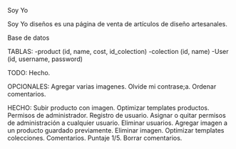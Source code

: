Soy Yo

Soy Yo diseños es una página de venta de artículos de diseño artesanales.

Base de datos

TABLAS: 
        -product (id, name, cost, id_colection)
        -colection (id, name)
        -User (id, username, password)


TODO:
        Hecho.

OPCIONALES:
        Agregar varias imagenes.
        Olvide mi contrase;a.
        Ordenar comentarios.

HECHO:
        Subir producto con imagen.
        Optimizar templates productos.
        Permisos de administrador.
        Registro de usuario.
        Asignar o quitar permisos de administración a cualquier usuario.
        Eliminar usuarios.
        Agregar imagen a un producto guardado previamente.
        Eliminar imagen.
        Optimizar templates colecciones.
        Comentarios.
        Puntaje 1/5.
        Borrar comentarios.